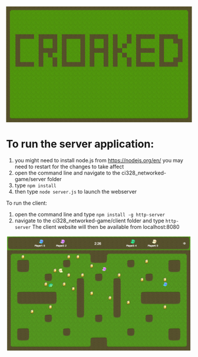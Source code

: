 ![Croaked Splash Page](/client/assets/img/splash.png?raw=true)
# To run the server application:
1) you might need to install node.js from https://nodejs.org/en/
you may need to restart for the changes to take affect
2) open the command line and navigate to the ci328_networked-game/server folder
3) type `npm install`
4) then type `node server.js` to launch the webserver

To run the client:
1) open the command line and type `npm install -g http-server`
2) navigate to the ci328_networked-game/client folder and type `http-server`
The client website will then be available from localhost:8080

![Screenshot of Croaked in action](/client/assets/img/screenshot.png?raw=true)
